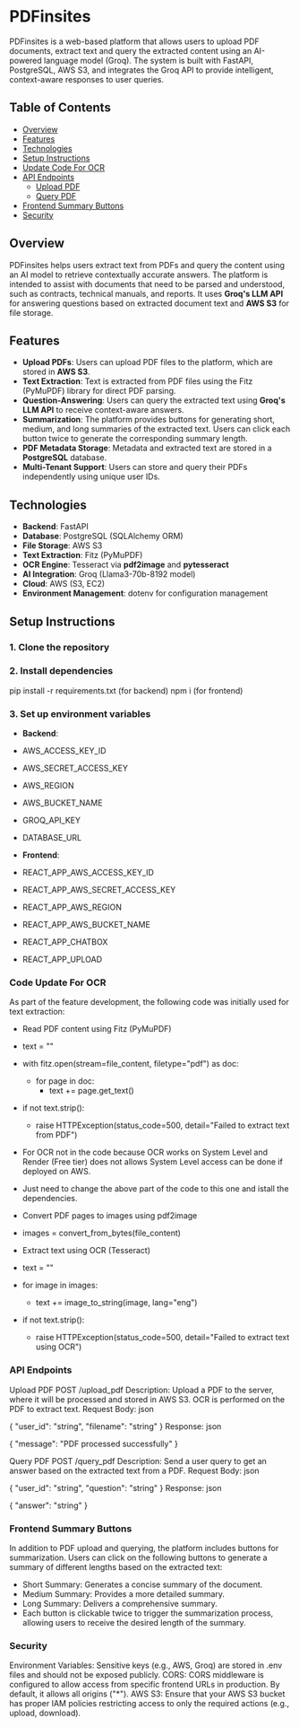 # **PDFinsites**

PDFinsites is a web-based platform that allows users to upload PDF documents, extract text and query the extracted content using an AI-powered language model (Groq). The system is built with FastAPI, PostgreSQL, AWS S3, and integrates the Groq API to provide intelligent, context-aware responses to user queries.

## **Table of Contents**

- [Overview](#overview)
- [Features](#features)
- [Technologies](#technologies)
- [Setup Instructions](#setup-instructions)
- [Update Code For OCR](#Code-Update-For-OCR)
- [API Endpoints](#api-endpoints)
  - [Upload PDF](#upload-pdf)
  - [Query PDF](#query-pdf)
- [Frontend Summary Buttons](#Frontend-Summary-Buttons)
- [Security](#security)

## **Overview**

PDFinsites helps users extract text from PDFs and query the content using an AI model to retrieve contextually accurate answers. The platform is intended to assist with documents that need to be parsed and understood, such as contracts, technical manuals, and reports. It uses **Groq's LLM API** for answering questions based on extracted document text and **AWS S3** for file storage.

## **Features**

- **Upload PDFs**: Users can upload PDF files to the platform, which are stored in **AWS S3**.
- **Text Extraction**: Text is extracted from PDF files using the Fitz (PyMuPDF) library for direct PDF parsing.
- **Question-Answering**: Users can query the extracted text using **Groq's LLM API** to receive context-aware answers.
- **Summarization**: The platform provides buttons for generating short, medium, and long summaries of the extracted text. Users can click each 
  button twice to generate the corresponding summary length.
- **PDF Metadata Storage**: Metadata and extracted text are stored in a **PostgreSQL** database.
- **Multi-Tenant Support**: Users can store and query their PDFs independently using unique user IDs.

## **Technologies**

- **Backend**: FastAPI
- **Database**: PostgreSQL (SQLAlchemy ORM)
- **File Storage**: AWS S3
- **Text Extraction**: Fitz (PyMuPDF)
- **OCR Engine**: Tesseract via **pdf2image** and **pytesseract**
- **AI Integration**: Groq (Llama3-70b-8192 model)
- **Cloud**: AWS (S3, EC2)
- **Environment Management**: dotenv for configuration management

## **Setup Instructions**

### 1. Clone the repository

### 2.  Install dependencies
pip install -r requirements.txt (for backend)
npm i (for frontend)

### 3. Set up environment variables
 - **Backend**:
  - AWS_ACCESS_KEY_ID
  - AWS_SECRET_ACCESS_KEY
  - AWS_REGION
  - AWS_BUCKET_NAME
  - GROQ_API_KEY
  - DATABASE_URL
  
 - **Frontend**: 
  - REACT_APP_AWS_ACCESS_KEY_ID
  - REACT_APP_AWS_SECRET_ACCESS_KEY
  - REACT_APP_AWS_REGION
  - REACT_APP_AWS_BUCKET_NAME
  - REACT_APP_CHATBOX
  - REACT_APP_UPLOAD


### Code Update For OCR
As part of the feature development, the following code was initially used for text extraction:
- Read PDF content using Fitz (PyMuPDF)
- text = ""
- with fitz.open(stream=file_content, filetype="pdf") as doc:
   -  for page in doc:
       -  text += page.get_text()

- if not text.strip():
   - raise HTTPException(status_code=500, detail="Failed to extract text from PDF")

- For OCR not in the code because OCR works on System Level and Render (Free tier) does not allows System Level access can be done if deployed on AWS.
- Just need to change the above part of the code to this one and istall the dependencies.

 -  Convert PDF pages to images using pdf2image
- images = convert_from_bytes(file_content)

-  Extract text using OCR (Tesseract)
- text = ""
- for image in images:
   -  text += image_to_string(image, lang="eng")

- if not text.strip():
   -  raise HTTPException(status_code=500, detail="Failed to extract text using OCR")


### API Endpoints
Upload PDF
POST /upload_pdf
Description: Upload a PDF to the server, where it will be processed and stored in AWS S3. OCR is performed on the PDF to extract text.
Request Body:
json

{
  "user_id": "string",
  "filename": "string"
}
Response:
json

{
  "message": "PDF processed successfully"
}

Query PDF
POST /query_pdf
Description: Send a user query to get an answer based on the extracted text from a PDF.
Request Body:
json

{
  "user_id": "string",
  "question": "string"
}
Response:
json

{
  "answer": "string"
}

### Frontend Summary Buttons
In addition to PDF upload and querying, the platform includes buttons for summarization. Users can click on the following buttons to generate a summary of different lengths based on the extracted text:

- Short Summary: Generates a concise summary of the document.
- Medium Summary: Provides a more detailed summary.
- Long Summary: Delivers a comprehensive summary.
- Each button is clickable twice to trigger the summarization process, allowing users to receive the desired length of the summary.

### Security
Environment Variables: Sensitive keys (e.g., AWS, Groq) are stored in .env files and should not be exposed publicly.
CORS: CORS middleware is configured to allow access from specific frontend URLs in production. By default, it allows all origins ("*").
AWS S3: Ensure that your AWS S3 bucket has proper IAM policies restricting access to only the required actions (e.g., upload, download).






